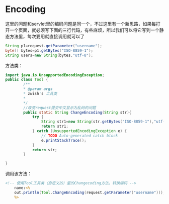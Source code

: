 # Encoding

这里的问题和servlet里的编码问题是同一个，不过这里有一个新思路，如果每打开一个页面，就必须写下面的三行代码，有些麻烦，所以我们可以将它写到一个静态方法里，每次要用就直接调用就可以了

```java
String p1=request.getParameter("username");
byte[] bytes=p1.getBytes("ISO-8859-1");
String users=new String(bytes,"utf-8");
```

方法类：

```java
import java.io.UnsupportedEncodingException;
public class Tool {
        /**
        * @param args
        * zwish's 工具类
        *
        */
        //改变request提交中文显示为乱码的问题
        public static String ChangeEncoding(String str){
            try {
                String str1=new String(str.getBytes("ISO-8859-1"),"utf-8");
                return str1;
            } catch (UnsupportedEncodingException e) {
                // TODO Auto-generated catch block
                e.printStackTrace();
            }
            return str;
        }

}

```

调用该方法：

```jsp
<!-- 使用Tool工具类（自定义的）里的Changecoding方法，转换编码 -->
    name:<%
    out.println(Tool.ChangeEncoding(request.getParameter("username")));
    %>
```